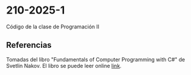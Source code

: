 # 210-2025-1
Código de la clase de Programación II

## Referencias
Tomadas del libro "Fundamentals of Computer Programming with C#" de Svetlin Nakov. El libro se puede leer online [link](https://introprogramming.info/english-intro-csharp-book/read-online/).
